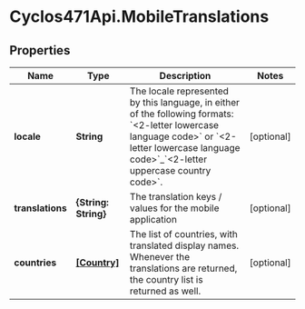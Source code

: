 # Cyclos471Api.MobileTranslations

## Properties
Name | Type | Description | Notes
------------ | ------------- | ------------- | -------------
**locale** | **String** | The locale represented by this language, in either of the following formats: &#x60;&lt;2-letter lowercase language code&gt;&#x60; or &#x60;&lt;2-letter lowercase language code&gt;&#x60;_&#x60;&lt;2-letter uppercase country code&gt;&#x60;.  | [optional] 
**translations** | **{String: String}** | The translation keys / values for the mobile application | [optional] 
**countries** | [**[Country]**](Country.md) | The list of countries, with translated display names. Whenever the translations are returned, the country list is returned as well.   | [optional] 


